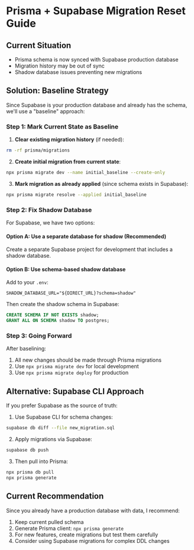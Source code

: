 # Prisma + Supabase Migration Reset Guide

## Current Situation
- Prisma schema is now synced with Supabase production database
- Migration history may be out of sync
- Shadow database issues preventing new migrations

## Solution: Baseline Strategy

Since Supabase is your production database and already has the schema, we'll use a "baseline" approach:

### Step 1: Mark Current State as Baseline

1. **Clear existing migration history** (if needed):
```bash
rm -rf prisma/migrations
```

2. **Create initial migration from current state**:
```bash
npx prisma migrate dev --name initial_baseline --create-only
```

3. **Mark migration as already applied** (since schema exists in Supabase):
```bash
npx prisma migrate resolve --applied initial_baseline
```

### Step 2: Fix Shadow Database

For Supabase, we have two options:

#### Option A: Use a separate database for shadow (Recommended)
Create a separate Supabase project for development that includes a shadow database.

#### Option B: Use schema-based shadow database
Add to your `.env`:
```env
SHADOW_DATABASE_URL="${DIRECT_URL}?schema=shadow"
```

Then create the shadow schema in Supabase:
```sql
CREATE SCHEMA IF NOT EXISTS shadow;
GRANT ALL ON SCHEMA shadow TO postgres;
```

### Step 3: Going Forward

After baselining:
1. All new changes should be made through Prisma migrations
2. Use `npx prisma migrate dev` for local development
3. Use `npx prisma migrate deploy` for production

## Alternative: Supabase CLI Approach

If you prefer Supabase as the source of truth:

1. Use Supabase CLI for schema changes:
```bash
supabase db diff --file new_migration.sql
```

2. Apply migrations via Supabase:
```bash
supabase db push
```

3. Then pull into Prisma:
```bash
npx prisma db pull
npx prisma generate
```

## Current Recommendation

Since you already have a production database with data, I recommend:

1. Keep current pulled schema
2. Generate Prisma client: `npx prisma generate`
3. For new features, create migrations but test them carefully
4. Consider using Supabase migrations for complex DDL changes